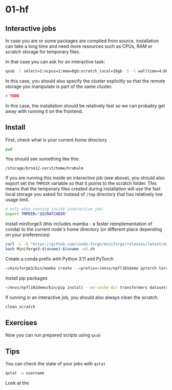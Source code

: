 # 01-hf

## Interactive jobs

In case you are or some packages are compiled from source, installation can take a long time and need more resources such as CPUs, RAM or scratch storage for temporary files.

In that case you can ask for an interactive task:

```bash
qsub -l select=1:ncpus=1:mem=8gb:scratch_local=16gb -I -l walltime=4:00:00
```

In this case, you should also specify the cluster explicitly so that the remote storage you manipulate is part of the same cluster.

```bash
# TODO
```

In this case, the installation should be relatively fast so we can probably get away with running it on the frontend.

## Install

First, check what is your current home directory

```bash
pwd
```

You should see something like this:

```
/storage/brno12-cerit/home/hrabalm
```

If you are running this inside an interactive job (see above), you should also export set the `TMPDIR` variable so that it points to the scratch folder. This means that the temporary files created during installation will use the fast local storage you asked for instead of `/tmp` directory that has relatively low usage limit.

```bash
# only when running inside interactive job!
export TMPDIR="$SCRATCHDIR" 
```

Install miniforge3 (this includes mamba - a faster reimplementation of conda) to the current node's home directory (or different place depending on your preferences)

```bash
curl -L -O "https://github.com/conda-forge/miniforge/releases/latest/download/Miniforge3-$(uname)-$(uname -m).sh"
bash Miniforge3-$(uname)-$(uname -m).sh
```

Create a conda prefix with Python 3.11 and PyTorch

```bash
~/miniforge3/bin/mamba create --=prefix=~/envs/npfl101demo pytorch torchvision torchaudio pytorch-cuda=12.1 ipython -c pytorch -c nvidia
```

Install pip packages

```bash
~/envs/npfl101demo/bin/pip install --no-cache-dir transformers datasets wandb pandas trl peft bitsandbytes
```

If running in an interactive job, you should also always clean the scratch.

```bash
clean_scratch
```

## Exercises

Now you can run prepared scripts using `qsub`

## Tips

You can check the state of your jobs with `qstat`

```bash
qstat -u username
```

Look at the 